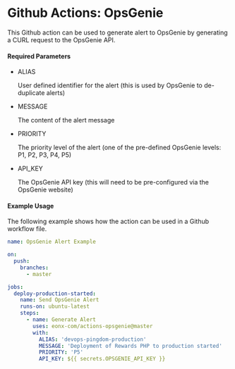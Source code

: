 # Github Actions: OpsGenie

This Github action can be used to generate alert to OpsGenie by generating a CURL request to the OpsGenie API.

#### Required Parameters

* ALIAS
         
  User defined identifier for the alert (this is used by OpsGenie to de-duplicate alerts)

* MESSAGE       

  The content of the alert message

* PRIORITY      

  The priority level of the alert (one of the pre-defined OpsGenie levels: P1, P2, P3, P4, P5)
  
* API_KEY

  The OpsGenie API key (this will need to be pre-configured via the OpsGenie website)
  
  
#### Example Usage

The following example shows how the action can be used in a Github workflow file.

```yaml
name: OpsGenie Alert Example

on:
  push:
    branches:
      - master

jobs:
  deploy-production-started:
    name: Send OpsGenie Alert
    runs-on: ubuntu-latest
    steps:
      - name: Generate Alert
        uses: eonx-com/actions-opsgenie@master
        with:
          ALIAS: 'devops-pingdom-production'
          MESSAGE: 'Deployment of Rewards PHP to production started'
          PRIORITY: 'P5'
          API_KEY: ${{ secrets.OPSGENIE_API_KEY }}
```